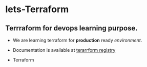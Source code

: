 # lets-Terraform 
## Terrraform for devops learning purpose.

- We are learning terraform for **production** ready *environment*.

- Documentation is available at [terarrform registry](https://registry.terraform.io/providers/hashicorp/azurerm/latest/docs)

- Terraform 